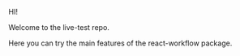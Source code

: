 HI!

Welcome to the live-test repo.

Here you can try the main features of the react-workflow package.